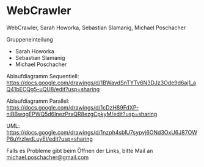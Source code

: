 WebCrawler
==========

WebCrawler, Sarah Howorka, Sebastian Slamanig, Michael Poschacher

Gruppeneinteilung
  * Sarah Howorka
  * Sebastian Slamanig
  * Michael Poschacher

Ablaufdiagramm Sequentiell:
  https://docs.google.com/drawings/d/1BWavdSnTYTv6N3DJz3Ode9d6aj1_aQ41bECQg5-uQU8/edit?usp=sharing

Ablaufdiagramm Parallel:
  https://docs.google.com/drawings/d/1cDzH89FdXP-niBBwqgEPWQ5d6InezPrxQR8ezgCpkyM/edit?usp=sharing

UML:
  https://docs.google.com/drawings/d/1nzph4sblU7sypvj6ONd3OxU6J87OWP6uYrzlwdLuyEI/edit?usp=sharing


Falls es Probleme gibt beim Öffnen der Links, bitte Mail an michael.poschacher@gmail.com
